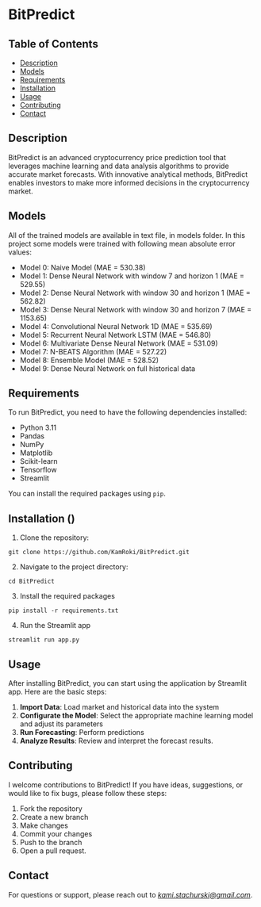 # BitPredict

## Table of Contents
- [Description](#description)
- [Models](#models)
- [Requirements](#requirements)
- [Installation](#installation)
- [Usage](#usage)
- [Contributing](#contributing)
- [Contact](#contact)

## Description
BitPredict is an advanced cryptocurrency price prediction tool that leverages machine learning and data analysis algorithms to provide accurate market forecasts. With innovative analytical methods, BitPredict enables investors to make more informed decisions in the cryptocurrency market.

## Models
All of the trained models are available in text file, in models folder. In this project some models were trained with following mean absolute error values:
* Model 0: Naive Model (MAE = 530.38)
* Model 1: Dense Neural Network with window 7 and horizon 1 (MAE = 529.55)
* Model 2: Dense Neural Network with window 30 and horizon 1 (MAE = 562.82)
* Model 3: Dense Neural Network with window 30 and horizon 7 (MAE = 1153.65)
* Model 4: Convolutional Neural Network 1D (MAE = 535.69)
* Model 5: Recurrent Neural Network LSTM (MAE = 546.80)
* Model 6: Multivariate Dense Neural Network (MAE = 531.09)
* Model 7: N-BEATS Algorithm (MAE = 527.22)
* Model 8: Ensemble Model (MAE = 528.52)
* Model 9: Dense Neural Network on full historical data

## Requirements
To run BitPredict, you need to have the following dependencies installed:
- Python 3.11
- Pandas
- NumPy
- Matplotlib
- Scikit-learn
- Tensorflow
- Streamlit

You can install the required packages using `pip`.

## Installation ()
1. Clone the repository:
```
git clone https://github.com/KamRoki/BitPredict.git
```
2. Navigate to the project directory:
```
cd BitPredict
```
3. Install the required packages
```
pip install -r requirements.txt
```
4. Run the Streamlit app
```
streamlit run app.py
```

## Usage
After installing BitPredict, you can start using the application by Streamlit app. Here are the basic steps:
1. **Import Data**: Load market and historical data into the system
2. **Configurate the Model**: Select the appropriate machine learning model and adjust its parameters
3. **Run Forecasting**: Perform predictions
4. **Analyze Results**: Review and interpret the forecast results. 

## Contributing 
I welcome contributions to BitPredict! If you have ideas, suggestions, or would like to fix bugs, please follow these steps:
1. Fork the repository
2. Create a new branch
3. Make changes
4. Commit your changes
5. Push to the branch
6. Open a pull request.

## Contact
For questions or support, please reach out to *kami.stachurski@gmail.com*.